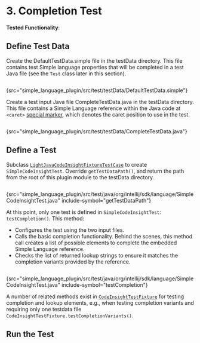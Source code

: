 <!-- Copyright 2000-2024 JetBrains s.r.o. and contributors. Use of this source code is governed by the Apache 2.0 license. -->

# 3. Completion Test

<tldr>

**Tested Functionality**: [](reference_contributor.md)

</tldr>

<include from="tests_prerequisites.md" element-id="custom_language_testing_tutorial_header"></include>

## Define Test Data
Create the <path>DefaultTestData.simple</path> file in the <path>testData</path> directory.
This file contains test Simple language properties that will be completed in a test Java file (see the `Test` class later in this section).

```properties
```
{src="simple_language_plugin/src/test/testData/DefaultTestData.simple"}

Create a test input Java file <path>CompleteTestData.java</path> in the <path>testData</path> directory.
This file contains a Simple Language reference within the Java code at `<caret>` [special marker](test_project_and_testdata_directories.md#special-markup), which denotes the caret position to use in the test.

```java
```
{src="simple_language_plugin/src/test/testData/CompleteTestData.java"}

## Define a Test
Subclass [`LightJavaCodeInsightFixtureTestCase`](%gh-ic%/java/testFramework/src/com/intellij/testFramework/fixtures/LightJavaCodeInsightFixtureTestCase.java) to create `SimpleCodeInsightTest`.
Override `getTestDataPath()`, and return the path from the root of this plugin module to the <path>testData</path> directory.

```java
```
{src="simple_language_plugin/src/test/java/org/intellij/sdk/language/SimpleCodeInsightTest.java" include-symbol="getTestDataPath"}


At this point, only one test is defined in `SimpleCodeInsightTest`: `testCompletion()`.
This method:
* Configures the test using the two input files.
* Calls the basic completion functionality.
  Behind the scenes, this method call creates a list of possible elements to complete the embedded Simple Language reference.
* Checks the list of returned lookup strings to ensure it matches the completion variants provided by the reference.

```java
```
{src="simple_language_plugin/src/test/java/org/intellij/sdk/language/SimpleCodeInsightTest.java" include-symbol="testCompletion"}


A number of related methods exist in [`CodeInsightTestFixture`](%gh-ic%/platform/testFramework/src/com/intellij/testFramework/fixtures/CodeInsightTestFixture.java) for testing completion and lookup elements, e.g., when testing completion variants and requiring only one testdata file `CodeInsightTestFixture.testCompletionVariants()`.

## Run the Test

<include from="custom_language_testing_snippets.md" element-id="runTests"/>
